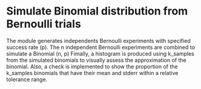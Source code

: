 # Simulate Binomial distribution from Bernoulli trials

The module generates independents Bernoulli experiments with specified success rate (p). 
The n independent Bernoulli experiments are combined to simulate a Binomial (n, p)
Fimally, a histogram is produced using k_samples from the simulated binomials to 
visually assess the approximation of the binomial. 
Also, a check is implemented to show the proportion of the k_samples binomials that have 
their mean and stderr within a relative tolerance range.

